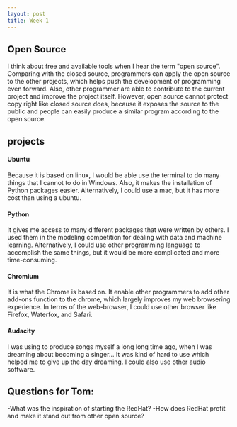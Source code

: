```yaml
---
layout: post
title: Week 1
---
```


## Open Source

I think about free and available tools when I hear the term "open source". Comparing with the closed source, programmers can apply the open source to the other projects, which helps push the development of programming even forward. Also, other programmer are able to contribute to the current project and improve the project itself. However, open source cannot protect copy right like closed source does, because it exposes the source to the public and people can easily produce a similar program according to the open source.

## projects
#### Ubuntu
Because it is based on linux, I would be able use the terminal to do many things that I cannot to do in Windows. Also, it makes the installation of Python packages easier. Alternatively, I could use a mac, but it has more cost than using a ubuntu. 
#### Python
It gives me access to many different packages that were written by others. I used them in the modeling competition for dealing with data and machine learning. Alternatively, I could use other programming language to accomplish the same things, but it would be more complicated and more time-consuming. 
#### Chromium
It is what the Chrome is based on. It enable other programmers to add other add-ons function to the chrome, which largely improves my web browsering experience. In terms of the web-browser, I could use other browser like Firefox, Waterfox, and Safari. 
#### Audacity
I was using to produce songs myself a long long time ago, when I was dreaming about becoming a singer... It was kind of hard to use which helped me to give up the day dreaming. I could also use other audio software. 

## Questions for Tom: 
-What was the inspiration of starting the RedHat?
-How does RedHat profit and make it stand out from other open source? 

